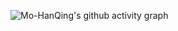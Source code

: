 ![Mo-HanQing's github activity graph](https://github-readme-activity-graph.vercel.app/graph?username=Mo-HanQing&theme=xcode)
